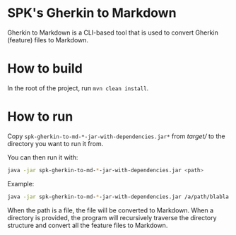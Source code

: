 SPK's Gherkin to Markdown
=====================================

Gherkin to Markdown is a CLI-based tool that is used to convert Gherkin (feature) files to Markdown.

How to build
====================================

In the root of the project, run `mvn clean install`.

How to run
========================================

Copy `spk-gherkin-to-md-*-jar-with-dependencies.jar*` from *target/* to the directory you want to run it from.

You can then run it with:

```sh
java -jar spk-gherkin-to-md-*-jar-with-dependencies.jar <path>
```

Example:

```sh
java -jar spk-gherkin-to-md-*-jar-with-dependencies.jar /a/path/blabla
```

When the path is a file, the file will be converted to Markdown. When a directory is provided, the program
will recursively traverse the directory structure and convert all the feature files to Markdown.
